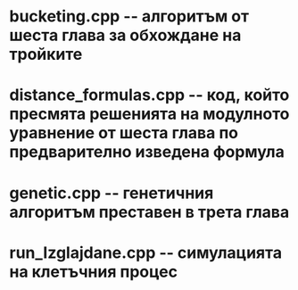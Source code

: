 # bucketing.cpp -- алгоритъм от шеста глава за обхождане на тройките
# distance_formulas.cpp -- код, който пресмята решенията на модулното уравнение от шеста глава по предварително изведена формула
# genetic.cpp -- генетичния алгоритъм преставен в трета глава
# run_Izglajdane.cpp -- симулацията на клетъчния процес